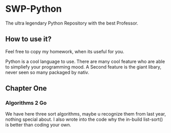 # SWP-Python
The ultra legendary Python Repository with the best Professor.

## How to use it?
Feel free to copy my homework, when its useful for you.

Python is a cool language to use. There are many cool feature who are able to simpliefy your programming mood.
A Second feature is the giant libary, never seen so many packaged by nativ.

## Chapter One

### Algorithms 2 Go

We have here three sort algorithms, maybe u recognize them from last year, nothing special about.
I also wrote into the code why the in-build list-sort() is better than coding your own.

